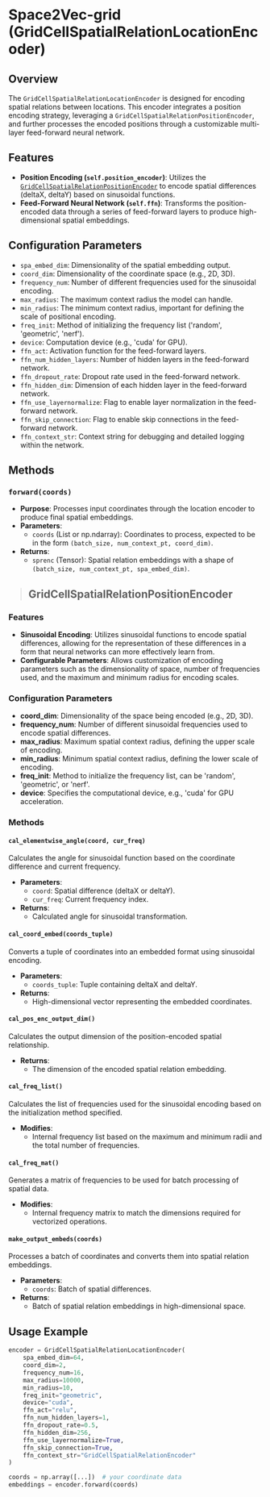 # Space2Vec-grid (GridCellSpatialRelationLocationEncoder)

## Overview
The `GridCellSpatialRelationLocationEncoder` is designed for encoding spatial relations between locations. This encoder integrates a position encoding strategy, leveraging a `GridCellSpatialRelationPositionEncoder`, and further processes the encoded positions through a customizable multi-layer feed-forward neural network.

## Features
- **Position Encoding (`self.position_encoder`)**: Utilizes the [`GridCellSpatialRelationPositionEncoder`](#GridCellSpatialRelationPositionEncoder) to encode spatial differences (deltaX, deltaY) based on sinusoidal functions.
- **Feed-Forward Neural Network (`self.ffn`)**: Transforms the position-encoded data through a series of feed-forward layers to produce high-dimensional spatial embeddings.

## Configuration Parameters
- `spa_embed_dim`: Dimensionality of the spatial embedding output.
- `coord_dim`: Dimensionality of the coordinate space (e.g., 2D, 3D).
- `frequency_num`: Number of different frequencies used for the sinusoidal encoding.
- `max_radius`: The maximum context radius the model can handle.
- `min_radius`: The minimum context radius, important for defining the scale of positional encoding.
- `freq_init`: Method of initializing the frequency list ('random', 'geometric', 'nerf').
- `device`: Computation device (e.g., 'cuda' for GPU).
- `ffn_act`: Activation function for the feed-forward layers.
- `ffn_num_hidden_layers`: Number of hidden layers in the feed-forward network.
- `ffn_dropout_rate`: Dropout rate used in the feed-forward network.
- `ffn_hidden_dim`: Dimension of each hidden layer in the feed-forward network.
- `ffn_use_layernormalize`: Flag to enable layer normalization in the feed-forward network.
- `ffn_skip_connection`: Flag to enable skip connections in the feed-forward network.
- `ffn_context_str`: Context string for debugging and detailed logging within the network.

## Methods
### `forward(coords)`
- **Purpose**: Processes input coordinates through the location encoder to produce final spatial embeddings.
- **Parameters**:
  - `coords` (List or np.ndarray): Coordinates to process, expected to be in the form `(batch_size, num_context_pt, coord_dim)`.
- **Returns**:
  - `sprenc` (Tensor): Spatial relation embeddings with a shape of `(batch_size, num_context_pt, spa_embed_dim)`.

> ## GridCellSpatialRelationPositionEncoder <a name="GridCellSpatialRelationPositionEncoder"></a>

### Features
- **Sinusoidal Encoding**: Utilizes sinusoidal functions to encode spatial differences, allowing for the representation of these differences in a form that neural networks can more effectively learn from.
- **Configurable Parameters**: Allows customization of encoding parameters such as the dimensionality of space, number of frequencies used, and the maximum and minimum radius for encoding scales.

### Configuration Parameters
- **coord_dim**: Dimensionality of the space being encoded (e.g., 2D, 3D).
- **frequency_num**: Number of different sinusoidal frequencies used to encode spatial differences.
- **max_radius**: Maximum spatial context radius, defining the upper scale of encoding.
- **min_radius**: Minimum spatial context radius, defining the lower scale of encoding.
- **freq_init**: Method to initialize the frequency list, can be 'random', 'geometric', or 'nerf'.
- **device**: Specifies the computational device, e.g., 'cuda' for GPU acceleration.

### Methods

#### `cal_elementwise_angle(coord, cur_freq)`
Calculates the angle for sinusoidal function based on the coordinate difference and current frequency.
- **Parameters**:
  - `coord`: Spatial difference (deltaX or deltaY).
  - `cur_freq`: Current frequency index.
- **Returns**:
  - Calculated angle for sinusoidal transformation.

#### `cal_coord_embed(coords_tuple)`
Converts a tuple of coordinates into an embedded format using sinusoidal encoding.
- **Parameters**:
  - `coords_tuple`: Tuple containing deltaX and deltaY.
- **Returns**:
  - High-dimensional vector representing the embedded coordinates.

#### `cal_pos_enc_output_dim()`
Calculates the output dimension of the position-encoded spatial relationship.
- **Returns**:
  - The dimension of the encoded spatial relation embedding.

#### `cal_freq_list()`
Calculates the list of frequencies used for the sinusoidal encoding based on the initialization method specified.
- **Modifies**:
  - Internal frequency list based on the maximum and minimum radii and the total number of frequencies.

#### `cal_freq_mat()`
Generates a matrix of frequencies to be used for batch processing of spatial data.
- **Modifies**:
  - Internal frequency matrix to match the dimensions required for vectorized operations.

#### `make_output_embeds(coords)`
Processes a batch of coordinates and converts them into spatial relation embeddings.
- **Parameters**:
  - `coords`: Batch of spatial differences.
- **Returns**:
  - Batch of spatial relation embeddings in high-dimensional space.
> 
## Usage Example
```python
encoder = GridCellSpatialRelationLocationEncoder(
    spa_embed_dim=64,
    coord_dim=2,
    frequency_num=16,
    max_radius=10000,
    min_radius=10,
    freq_init="geometric",
    device="cuda",
    ffn_act="relu",
    ffn_num_hidden_layers=1,
    ffn_dropout_rate=0.5,
    ffn_hidden_dim=256,
    ffn_use_layernormalize=True,
    ffn_skip_connection=True,
    ffn_context_str="GridCellSpatialRelationEncoder"
)

coords = np.array([...])  # your coordinate data
embeddings = encoder.forward(coords)
